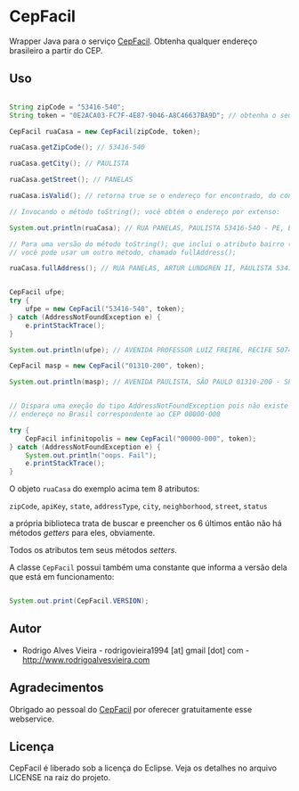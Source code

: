 # CepFacil

Wrapper Java para o serviço [CepFacil]. Obtenha qualquer endereço brasileiro a partir do CEP.

## Uso

```java

String zipCode = "53416-540";
String token = "0E2ACA03-FC7F-4E87-9046-A8C46637BA9D"; // obtenha o seu em www.cepfacil.com.br

CepFacil ruaCasa = new CepFacil(zipCode, token);

ruaCasa.getZipCode(); // 53416-540

ruaCasa.getCity(); // PAULISTA

ruaCasa.getStreet(); // PANELAS

ruaCasa.isValid(); // retorna true se o endereço for encontrado, do contrário retorna false.

// Invocando o método toString(); você obtém o endereço por extenso:

System.out.println(ruaCasa); // RUA PANELAS, PAULISTA 53416-540 - PE, Brasil

// Para uma versão do método toString(); que inclui o atributo bairro (neighborhood)
// você pode usar um outro método, chamado fullAddress();

ruaCasa.fullAddress(); // RUA PANELAS, ARTUR LUNDGREN II, PAULISTA 53416-540 - PE, Brasil


CepFacil ufpe;
try {
    ufpe = new CepFacil("53416-540", token);
} catch (AddressNotFoundException e) {
    e.printStackTrace();
}

System.out.println(ufpe); // AVENIDA PROFESSOR LUIZ FREIRE, RECIFE 50740-540 - PE, Brasil

CepFacil masp = new CepFacil("01310-200", token);

System.out.println(masp); // AVENIDA PAULISTA, SÃO PAULO 01310-200 - SP, Brasil


// Dispara uma exeção do tipo AddressNotFoundException pois não existe
// endereço no Brasil correspondente ao CEP 00000-000

try {
    CepFacil infinitopolis = new CepFacil("00000-000", token);
} catch (AddressNotFoundException e) {
    System.out.println("oops. Fail");
    e.printStackTrace();
}

```

O objeto `ruaCasa` do exemplo acima tem 8 atributos:

`zipCode`, `apiKey`, `state`, `addressType`, `city`, `neighborhood`, `street`, `status`

a própria biblioteca trata de buscar e preencher os 6 últimos então não há métodos _getters_ para eles, obviamente.

Todos os atributos tem seus métodos _setters_.

A classe `CepFacil` possui também uma constante que informa a versão dela que está em funcionamento:

```java

System.out.print(CepFacil.VERSION);

```

## Autor

* Rodrigo Alves Vieira - rodrigovieira1994 [at] gmail [dot] com - http://www.rodrigoalvesvieira.com

## Agradecimentos

Obrigado ao pessoal do [CepFacil] por oferecer gratuitamente esse webservice.

## Licença

CepFacil é liberado sob a licença do Eclipse.
Veja os detalhes no arquivo LICENSE na raiz do projeto.

[CepFacil]: http://www.cepfacil.com.br
